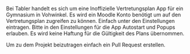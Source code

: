 Bei Tabler handelt es sich um eine Inoffizielle Vertretungsplan App für ein Gymnasium in Vohwinkel.
Es wird ein Moodle Konto benötigt um auf den Vertretungsplan zugreifen zu können. Einfach unter den Einstellungen eintragen.
Bitte in den Einstellungen für die App Autostart und Popups erlauben.
Es wird keine Haftung für die Gültigkeit des Plans übernommen.

Um zu dem Projekt beizutragen einfach ein Pull Request erstellen.
